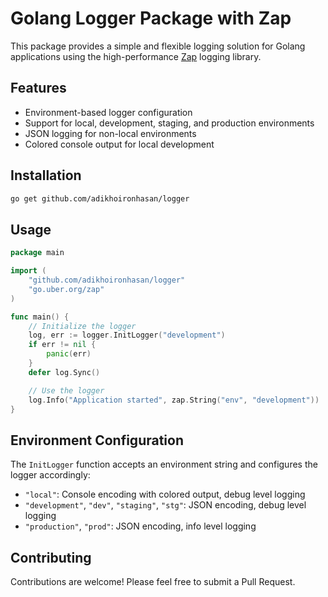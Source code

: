 # Golang Logger Package with Zap

This package provides a simple and flexible logging solution for Golang applications using the high-performance [Zap](https://github.com/uber-go/zap) logging library.

## Features

- Environment-based logger configuration
- Support for local, development, staging, and production environments
- JSON logging for non-local environments
- Colored console output for local development

## Installation

```bash
go get github.com/adikhoironhasan/logger
```

## Usage

```go
package main

import (
    "github.com/adikhoironhasan/logger"
    "go.uber.org/zap"
)

func main() {
    // Initialize the logger
    log, err := logger.InitLogger("development")
    if err != nil {
        panic(err)
    }
    defer log.Sync()

    // Use the logger
    log.Info("Application started", zap.String("env", "development"))
}
```

## Environment Configuration

The `InitLogger` function accepts an environment string and configures the logger accordingly:

- `"local"`: Console encoding with colored output, debug level logging
- `"development"`, `"dev"`, `"staging"`, `"stg"`: JSON encoding, debug level logging
- `"production"`, `"prod"`: JSON encoding, info level logging

## Contributing

Contributions are welcome! Please feel free to submit a Pull Request.
